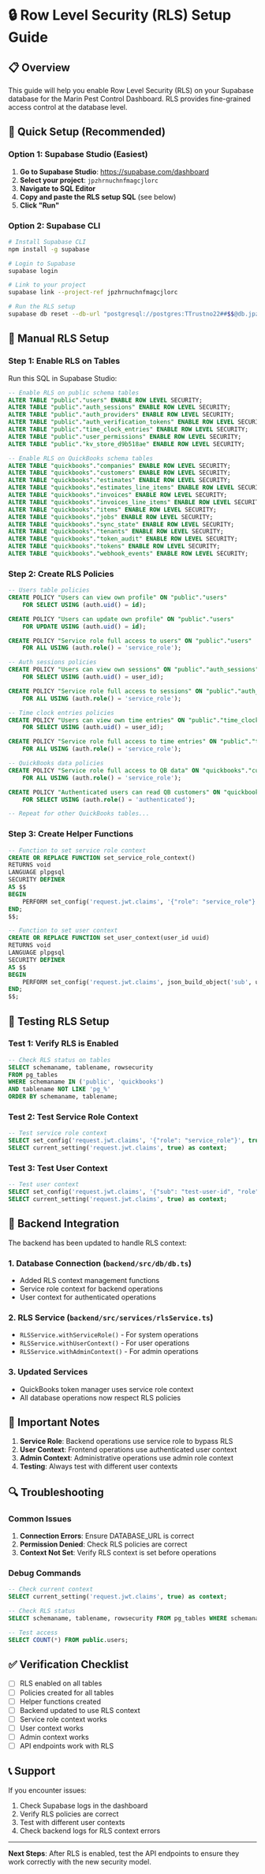 # 🔒 Row Level Security (RLS) Setup Guide

## 📋 Overview

This guide will help you enable Row Level Security (RLS) on your Supabase database for the Marin Pest Control Dashboard. RLS provides fine-grained access control at the database level.

## 🚀 Quick Setup (Recommended)

### Option 1: Supabase Studio (Easiest)

1. **Go to Supabase Studio**: https://supabase.com/dashboard
2. **Select your project**: `jpzhrnuchnfmagcjlorc`
3. **Navigate to SQL Editor**
4. **Copy and paste the RLS setup SQL** (see below)
5. **Click "Run"**

### Option 2: Supabase CLI

```bash
# Install Supabase CLI
npm install -g supabase

# Login to Supabase
supabase login

# Link to your project
supabase link --project-ref jpzhrnuchnfmagcjlorc

# Run the RLS setup
supabase db reset --db-url "postgresql://postgres:TTrustno22##$$@db.jpzhrnuchnfmagcjlorc.supabase.co:5432/postgres"
```

## 🔧 Manual RLS Setup

### Step 1: Enable RLS on Tables

Run this SQL in Supabase Studio:

```sql
-- Enable RLS on public schema tables
ALTER TABLE "public"."users" ENABLE ROW LEVEL SECURITY;
ALTER TABLE "public"."auth_sessions" ENABLE ROW LEVEL SECURITY;
ALTER TABLE "public"."auth_providers" ENABLE ROW LEVEL SECURITY;
ALTER TABLE "public"."auth_verification_tokens" ENABLE ROW LEVEL SECURITY;
ALTER TABLE "public"."time_clock_entries" ENABLE ROW LEVEL SECURITY;
ALTER TABLE "public"."user_permissions" ENABLE ROW LEVEL SECURITY;
ALTER TABLE "public"."kv_store_d9b518ae" ENABLE ROW LEVEL SECURITY;

-- Enable RLS on QuickBooks schema tables
ALTER TABLE "quickbooks"."companies" ENABLE ROW LEVEL SECURITY;
ALTER TABLE "quickbooks"."customers" ENABLE ROW LEVEL SECURITY;
ALTER TABLE "quickbooks"."estimates" ENABLE ROW LEVEL SECURITY;
ALTER TABLE "quickbooks"."estimates_line_items" ENABLE ROW LEVEL SECURITY;
ALTER TABLE "quickbooks"."invoices" ENABLE ROW LEVEL SECURITY;
ALTER TABLE "quickbooks"."invoices_line_items" ENABLE ROW LEVEL SECURITY;
ALTER TABLE "quickbooks"."items" ENABLE ROW LEVEL SECURITY;
ALTER TABLE "quickbooks"."jobs" ENABLE ROW LEVEL SECURITY;
ALTER TABLE "quickbooks"."sync_state" ENABLE ROW LEVEL SECURITY;
ALTER TABLE "quickbooks"."tenants" ENABLE ROW LEVEL SECURITY;
ALTER TABLE "quickbooks"."token_audit" ENABLE ROW LEVEL SECURITY;
ALTER TABLE "quickbooks"."tokens" ENABLE ROW LEVEL SECURITY;
ALTER TABLE "quickbooks"."webhook_events" ENABLE ROW LEVEL SECURITY;
```

### Step 2: Create RLS Policies

```sql
-- Users table policies
CREATE POLICY "Users can view own profile" ON "public"."users"
    FOR SELECT USING (auth.uid() = id);

CREATE POLICY "Users can update own profile" ON "public"."users"
    FOR UPDATE USING (auth.uid() = id);

CREATE POLICY "Service role full access to users" ON "public"."users"
    FOR ALL USING (auth.role() = 'service_role');

-- Auth sessions policies
CREATE POLICY "Users can view own sessions" ON "public"."auth_sessions"
    FOR SELECT USING (auth.uid() = user_id);

CREATE POLICY "Service role full access to sessions" ON "public"."auth_sessions"
    FOR ALL USING (auth.role() = 'service_role');

-- Time clock entries policies
CREATE POLICY "Users can view own time entries" ON "public"."time_clock_entries"
    FOR SELECT USING (auth.uid() = user_id);

CREATE POLICY "Service role full access to time entries" ON "public"."time_clock_entries"
    FOR ALL USING (auth.role() = 'service_role');

-- QuickBooks data policies
CREATE POLICY "Service role full access to QB data" ON "quickbooks"."customers"
    FOR ALL USING (auth.role() = 'service_role');

CREATE POLICY "Authenticated users can read QB customers" ON "quickbooks"."customers"
    FOR SELECT USING (auth.role() = 'authenticated');

-- Repeat for other QuickBooks tables...
```

### Step 3: Create Helper Functions

```sql
-- Function to set service role context
CREATE OR REPLACE FUNCTION set_service_role_context()
RETURNS void
LANGUAGE plpgsql
SECURITY DEFINER
AS $$
BEGIN
    PERFORM set_config('request.jwt.claims', '{"role": "service_role"}', true);
END;
$$;

-- Function to set user context
CREATE OR REPLACE FUNCTION set_user_context(user_id uuid)
RETURNS void
LANGUAGE plpgsql
SECURITY DEFINER
AS $$
BEGIN
    PERFORM set_config('request.jwt.claims', json_build_object('sub', user_id, 'role', 'authenticated')::text, true);
END;
$$;
```

## 🧪 Testing RLS Setup

### Test 1: Verify RLS is Enabled

```sql
-- Check RLS status on tables
SELECT schemaname, tablename, rowsecurity 
FROM pg_tables 
WHERE schemaname IN ('public', 'quickbooks')
AND tablename NOT LIKE 'pg_%'
ORDER BY schemaname, tablename;
```

### Test 2: Test Service Role Context

```sql
-- Test service role context
SELECT set_config('request.jwt.claims', '{"role": "service_role"}', true);
SELECT current_setting('request.jwt.claims', true) as context;
```

### Test 3: Test User Context

```sql
-- Test user context
SELECT set_config('request.jwt.claims', '{"sub": "test-user-id", "role": "authenticated"}', true);
SELECT current_setting('request.jwt.claims', true) as context;
```

## 🔧 Backend Integration

The backend has been updated to handle RLS context:

### 1. Database Connection (`backend/src/db/db.ts`)

- Added RLS context management functions
- Service role context for backend operations
- User context for authenticated operations

### 2. RLS Service (`backend/src/services/rlsService.ts`)

- `RLSService.withServiceRole()` - For system operations
- `RLSService.withUserContext()` - For user operations
- `RLSService.withAdminContext()` - For admin operations

### 3. Updated Services

- QuickBooks token manager uses service role context
- All database operations now respect RLS policies

## 🚨 Important Notes

1. **Service Role**: Backend operations use service role to bypass RLS
2. **User Context**: Frontend operations use authenticated user context
3. **Admin Context**: Administrative operations use admin role context
4. **Testing**: Always test with different user contexts

## 🔍 Troubleshooting

### Common Issues

1. **Connection Errors**: Ensure DATABASE_URL is correct
2. **Permission Denied**: Check RLS policies are correct
3. **Context Not Set**: Verify RLS context is set before operations

### Debug Commands

```sql
-- Check current context
SELECT current_setting('request.jwt.claims', true) as context;

-- Check RLS status
SELECT schemaname, tablename, rowsecurity FROM pg_tables WHERE schemaname = 'public';

-- Test access
SELECT COUNT(*) FROM public.users;
```

## ✅ Verification Checklist

- [ ] RLS enabled on all tables
- [ ] Policies created for all tables
- [ ] Helper functions created
- [ ] Backend updated to use RLS context
- [ ] Service role context works
- [ ] User context works
- [ ] Admin context works
- [ ] API endpoints work with RLS

## 📞 Support

If you encounter issues:

1. Check Supabase logs in the dashboard
2. Verify RLS policies are correct
3. Test with different user contexts
4. Check backend logs for RLS context errors

---

**Next Steps**: After RLS is enabled, test the API endpoints to ensure they work correctly with the new security model.
